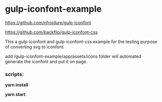 # gulp-iconfont-example

https://github.com/nfroidure/gulp-iconfont

https://github.com/backflip/gulp-iconfont-css

This a gulp-iconfont and gulp-iconfont-css example for the testing purpose of converting svg to iconfont.

add /gulp-iconfont-example/app/assets/icons folder will automated generate the iconfont and put it on page.
### scripts:

**yarn install**

**yarn start**

